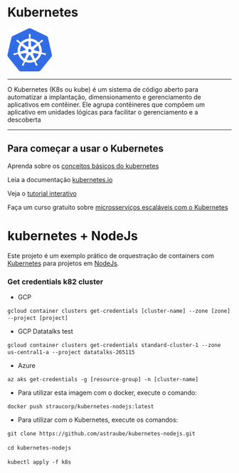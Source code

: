# Kubernetes

<img src="https://github.com/kubernetes/kubernetes/raw/master/logo/logo.png" width="100">

----

O Kubernetes (K8s ou kube) é um sistema de código aberto para automatizar a implantação, dimensionamento e gerenciamento de aplicativos em contêiner. Ele agrupa contêineres que compõem um aplicativo em unidades lógicas para facilitar o gerenciamento e a descoberta

----

## Para começar a usar o Kubernetes

Aprenda sobre os [conceitos básicos do kubernetes](https://www.slideshare.net/AndrStraube/docker-kubernetes-devops)

Leia a documentação [kubernetes.io](kubernetes.io)

Veja o [tutorial interativo](https://kubernetes.io/docs/tutorials/kubernetes-basics/)

Faça um curso gratuito sobre [microsserviços escaláveis ​​com o Kubernetes](https://www.udacity.com/course/scalable-microservices-with-kubernetes--ud615)

# kubernetes + NodeJs
Este projeto é um exemplo prático de orquestração de containers com [Kubernetes](https://kubernetes.io/) para projetos em [NodeJs](https://nodejs.org).

### Get credentials k82 cluster
* GCP
```
gcloud container clusters get-credentials [cluster-name] --zone [zone] --project [project]
```
* GCP Datatalks test
```
gcloud container clusters get-credentials standard-cluster-1 --zone us-central1-a --project datatalks-265115
```
* Azure
```
az aks get-credentials -g [resource-group] -n [cluster-name]
```

* Para utilizar esta imagem com o docker, execute o comando:
```
docker push straucorp/kubernetes-nodejs:latest
```

* Para utilizar com o Kubernetes, execute os comandos:
```
git clone https://github.com/astraube/kubernetes-nodejs.git

cd kubernetes-nodejs

kubectl apply -f k8s
```

